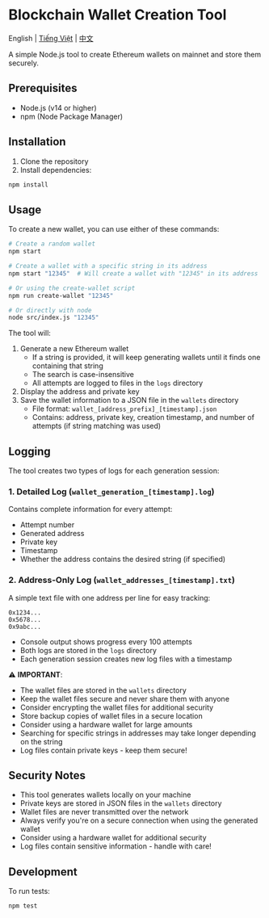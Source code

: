 # Blockchain Wallet Creation Tool

English | [Tiếng Việt](README.vi.md) | [中文](README.zh.md)

A simple Node.js tool to create Ethereum wallets on mainnet and store them securely.

## Prerequisites

- Node.js (v14 or higher)
- npm (Node Package Manager)

## Installation

1. Clone the repository
2. Install dependencies:
```bash
npm install
```

## Usage

To create a new wallet, you can use either of these commands:

```bash
# Create a random wallet
npm start

# Create a wallet with a specific string in its address
npm start "12345"  # Will create a wallet with "12345" in its address

# Or using the create-wallet script
npm run create-wallet "12345"

# Or directly with node
node src/index.js "12345"
```

The tool will:
1. Generate a new Ethereum wallet
   - If a string is provided, it will keep generating wallets until it finds one containing that string
   - The search is case-insensitive
   - All attempts are logged to files in the `logs` directory
2. Display the address and private key
3. Save the wallet information to a JSON file in the `wallets` directory
   - File format: `wallet_[address_prefix]_[timestamp].json`
   - Contains: address, private key, creation timestamp, and number of attempts (if string matching was used)

## Logging

The tool creates two types of logs for each generation session:

### 1. Detailed Log (`wallet_generation_[timestamp].log`)
Contains complete information for every attempt:
- Attempt number
- Generated address
- Private key
- Timestamp
- Whether the address contains the desired string (if specified)

### 2. Address-Only Log (`wallet_addresses_[timestamp].txt`)
A simple text file with one address per line for easy tracking:
```
0x1234...
0x5678...
0x9abc...
```

- Console output shows progress every 100 attempts
- Both logs are stored in the `logs` directory
- Each generation session creates new log files with a timestamp

⚠️ **IMPORTANT**: 
- The wallet files are stored in the `wallets` directory
- Keep the wallet files secure and never share them with anyone
- Consider encrypting the wallet files for additional security
- Store backup copies of wallet files in a secure location
- Consider using a hardware wallet for large amounts
- Searching for specific strings in addresses may take longer depending on the string
- Log files contain private keys - keep them secure!

## Security Notes

- This tool generates wallets locally on your machine
- Private keys are stored in JSON files in the `wallets` directory
- Wallet files are never transmitted over the network
- Always verify you're on a secure connection when using the generated wallet
- Consider using a hardware wallet for additional security
- Log files contain sensitive information - handle with care!

## Development

To run tests:
```bash
npm test
``` 
